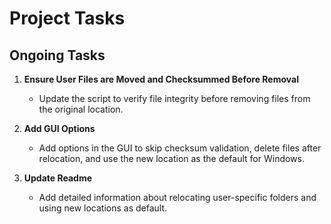 # Project Tasks

## Ongoing Tasks

1. **Ensure User Files are Moved and Checksummed Before Removal**
   - Update the script to verify file integrity before removing files from the original location.

2. **Add GUI Options**
   - Add options in the GUI to skip checksum validation, delete files after relocation, and use the new location as the default for Windows.

3. **Update Readme**
   - Add detailed information about relocating user-specific folders and using new locations as default.
